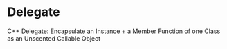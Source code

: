 # Delegate
C++ Delegate: Encapsulate an Instance + a Member Function of one Class as an Unscented Callable Object
